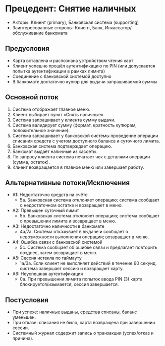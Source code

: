 # Прецедент: Снятие наличных

- Акторы: Клиент (primary), Банковская система (supporting)
- Заинтересованные стороны: Клиент, Банк, Инкассатор/обслуживание банкомата

## Предусловия

- Карта вставлена и распознана устройством чтения карт
- Клиент успешно прошёл аутентификацию по PIN (или допускается попытка аутентификации в рамках лимита)
- Соединение с банковской системой доступно
- В банкомате достаточно купюр для выдачи запрашиваемой суммы

## Основной поток

1. Система отображает главное меню.
2. Клиент выбирает пункт «Снять наличные».
3. Система запрашивает у клиента сумму выдачи.
4. Система валидирует сумму (формат, кратность купюрам, положительное значение).
5. Система запрашивает у банковской системы проведение операции списания средств с учетом доступного баланса и суточного лимита.
6. Банковская система подтверждает операцию.
7. Банкомат выдаёт наличные из кассеты.
8. По запросу клиента система печатает чек с деталями операции (сумма, остаток).
9. Клиент возвращается в главное меню или завершает работу.

## Альтернативные потоки/Исключения

- A1: Недостаточно средств на счёте
  - 5a. Банковская система отклоняет операцию; система сообщает о недостаточном остатке и возвращает в меню.
- A2: Превышен суточный лимит
  - 5b. Банковская система отклоняет операцию; система сообщает о превышении лимита и возвращает в меню.
- A3: Недостаточно наличности в банкомате
  - 4a/7a. Система отказывает в выдаче и сообщает о невозможности выполнения операции; возвращает в меню.
- A4: Ошибка связи с банковской системой
  - 5c. Система сообщает об ошибке связи и предлагает повторить позднее, затем возвращает в меню.
- A5: Сессия истекла по таймауту
  - 1a/3a. Если клиент не выполняет действий в течение 60 секунд, система завершает сессию и возвращает карту.
- A6: Неуспешная аутентификация
  - 0a. При превышении лимита попыток ввода PIN (3) карта блокируется/изымается, сессия завершается.

## Постусловия

- При успехе: наличные выданы, средства списаны, баланс уменьшен.
- При отказе: списания не было, карта возвращена при завершении сессии.
- Системный журнал содержит запись о транзакции (успех/отказ и причина).
